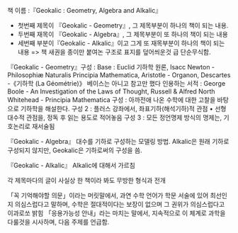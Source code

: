 책 이름 :『Geokalic : Geometry, Algebra and Alkalic』
 - 첫번째 제목이 『Geokalic - Geometry』, 그 제목부분이 하나의 책이 되는 내용.
 - 두번째 재목이 『Geokalic - Algebra』, 그 제목부분이 또 하나의 책이 되는 내용
 - 세번째 부분이『Geokalic - Alkalic』이고 그게 또 재목부분이 하나의 책이 되는 내용
=> 책 새권을 종이만 붙여논 구조로 표지를 덮어씌운것 급 단순무식함.

『Geokalic - Geometry』구성 : 
Base : Euclid 기하학 원론, Isacc Newton - Philosophiæ Naturalis Principia Mathematica, Aristotle - Organon, Descartes -《기하학 (La Géométrie)》
베이스는 아니고 참고만 했다 인용하는 서적 : George Boole - An Investigation of the Laws of Thought, Russell & Alfred North Whitehead - Principia Mathematica
구성 : 아까전애 나온 수학에 대한 고찰을 바탕으로 기하학을 해설한다.
구성 2 : 플러스 강좌에서, 좌표기하(해석기하)적 관점 • 선형대수적 관점을, 정독 후 읽는 용도로 적어놓음
구성 3 : 모든 정언명제 방식의 명제는, 기호논리로 재서술됨

『Geokalic - Algebra』
대수를 기하로 구성하는 모델링 방법. Alkalic은 원래 기하로 구성되지 않지만, Geokalic은 기하로써의 구성을 씀.

『Geokalic - Alkalic』
Alkalic에 대해서 가르침

각 제목마다의 글이 사실상 한 책이라 봐도 무방한 형식과 전개

「꼭 기억해야할 의문」이라는 머릿말에서, 과연 수학 언어가 학문 서술에 있어 최선인지 의심스럽다고 말하며, 수학은 절대적이다는 보장이 없으며 그 권위가 의심스럽다고 이과로쏘 밝힘
「응용가능성 안내」라는 마치는 말에서, 지속적으로 이 체계로 과학을 다룰것을 시사하며, 다음 주제를 언급함.